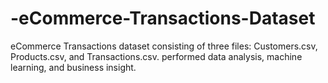 # -eCommerce-Transactions-Dataset
eCommerce Transactions dataset consisting of three files:  Customers.csv, Products.csv, and Transactions.csv. performed  data analysis, machine learning, and business insight.
